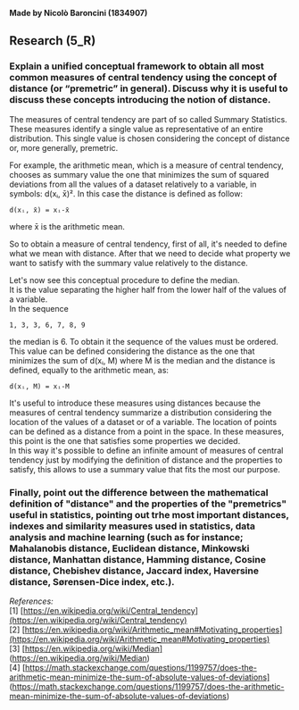 **Made by Nicolò Baroncini (1834907)**

## Research (5_R)
### Explain a unified conceptual framework to obtain all most common measures of central tendency using the concept of distance (or “premetric” in general). Discuss why it is useful to discuss these concepts introducing the notion of distance.
The measures of central tendency are part of so called Summary Statistics. These measures identify a single value as representative of an entire distribution. This single value is chosen considering the concept of distance or, more generally, premetric.

For example, the arithmetic mean, which is a measure of central tendency, chooses as summary value the one that minimizes the sum of squared deviations from all the values of a dataset relatively to a variable, in symbols: d(xᵢ, x̄)². In this case the distance is defined as follow:

```
d(xᵢ, x̄) = xᵢ-x̄
```

where x̄ is the arithmetic mean. 

So to obtain a measure of central tendency, first of all, it's needed to define what we mean with distance. After that we need to decide what property we want to satisfy with the summary value relatively to the distance.

Let's now see this conceptual procedure to define the median. \
It is the value separating the higher half from the lower half of the values of a variable.\
In the sequence 
```
1, 3, 3, 6, 7, 8, 9 
```
the median is 6. To obtain it the sequence of the values must be ordered.\
This value can be defined considering the distance as the one that minimizes the sum of d(xᵢ, M) where M is the median and the distance is defined, equally to the arithmetic mean, as:


```
d(xᵢ, M) = xᵢ-M
```

It's useful to introduce these measures using distances because the measures of central tendency summarize a distribution considering the location of the values of a dataset or of a variable. The location of points can be defined as a distance from a point in the space. In these measures, this point is the one that satisfies some properties we decided. \
In this way it's possible to define an infinite amount of measures of central tendency just by modifying the definition of distance and the properties to satisfy, this allows to use a summary value that fits the most our purpose.

### Finally, point out the difference between the mathematical definition of "distance" and the properties of the "premetrics" useful in statistics, pointing out trhe most important distances, indexes and similarity measures used in statistics, data analysis and machine learning (such as for instance; Mahalanobis distance, Euclidean distance, Minkowski distance, Manhattan distance, Hamming distance, Cosine distance, Chebishev distance, Jaccard index, Haversine distance, Sørensen-Dice index, etc.).

*References:* \
[1] [https://en.wikipedia.org/wiki/Central_tendency](https://en.wikipedia.org/wiki/Central_tendency) \
[2] [https://en.wikipedia.org/wiki/Arithmetic_mean#Motivating_properties](https://en.wikipedia.org/wiki/Arithmetic_mean#Motivating_properties) \
[3] [https://en.wikipedia.org/wiki/Median] (https://en.wikipedia.org/wiki/Median) \
[4] [https://math.stackexchange.com/questions/1199757/does-the-arithmetic-mean-minimize-the-sum-of-absolute-values-of-deviations] (https://math.stackexchange.com/questions/1199757/does-the-arithmetic-mean-minimize-the-sum-of-absolute-values-of-deviations)
